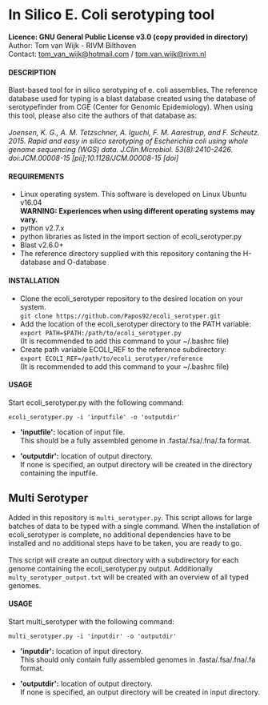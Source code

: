 # In Silico E. Coli serotyping tool

**Licence:	GNU General Public License v3.0 (copy provided in directory)**<br />
Author:		Tom van Wijk - RIVM Bilthoven<br />
Contact:	tom_van_wijk@hotmail.com / tom.van.wijk@rivm.nl<br />

#### DESCRIPTION

Blast-based tool for in silico serotyping of e. coli assemblies.
The reference database used for typing is a blast database created using the database of serotypefinder from CGE (Center for Genomic Epidemiology).
When using this tool, please also cite the authors of that database as:<br /><br />
*Joensen, K. G., A. M. Tetzschner, A. Iguchi, F. M. Aarestrup, and F. Scheutz. 2015. Rapid and easy in silico serotyping of Escherichia coli using whole genome sequencing (WGS) data. J.Clin.Microbiol. 53(8):2410-2426. doi:JCM.00008-15 [pii];10.1128/JCM.00008-15 [doi]*

#### REQUIREMENTS

-	Linux operating system. This software is developed on Linux Ubuntu v16.04<br />
	**WARNING: Experiences when using different operating systems may vary.**
-	python v2.7.x
-	python libraries as listed in the import section of ecoli_serotyper.py
-	Blast v2.6.0+
-	The reference directory supplied with this repository contaning the H-database and O-database

#### INSTALLATION

-	Clone the ecoli_serotyper repository to the desired location on your system.<br />
	`git clone https://github.com/Papos92/ecoli_serotyper.git`
-	Add the location of the ecoli_serotyper directory to the PATH variable:<br />
	`export PATH=$PATH:/path/to/ecoli_serotyper.py`<br />
	(It is recommended to add this command to your ~/.bashrc file)
-	Create path variable ECOLI_REF to the reference subdirectory:<br />
	`export ECOLI_REF=/path/to/ecoli_serotyper/reference`<br />
	(It is recommended to add this command to your ~/.bashrc file)

#### USAGE

Start ecoli_serotyper.py with the following command:

`ecoli_serotyper.py -i 'inputfile' -o 'outputdir'`

-	**'inputfile':**	location of input file.<br />
			This should be a fully assembled genome in .fasta/.fsa/.fna/.fa format.

-	**'outputdir':**	location of output directory.<br />
			If none is specified, an output directory will be created in the directory containing the inputfile.

## Multi Serotyper

Added in this repository is `multi_serotyper.py`.
This script allows for large batches of data to be typed with a single command.
When the installation of ecoli_serotyper is complete, no additional dependencies have to be installed and no additional steps have to be taken,
you are ready to go.<br /><br />
This script will create an output directory with a subdirectory for each genome containing the ecoli_serotyper.py output.
Additionally `multy_serotyper_output.txt` will be created with an overview of all typed genomes.

#### USAGE

Start multi_serotyper with the following command:

`multi_serotyper.py -i 'inputdir' -o 'outputdir'`

-	**'inputdir':**	location of input directory.<br />
			This should only contain fully assembled genomes in .fasta/.fsa/.fna/.fa format.

-	**'outputdir':**	location of output directory.<br />
			If none is specified, an output directory will be created in input directory.
